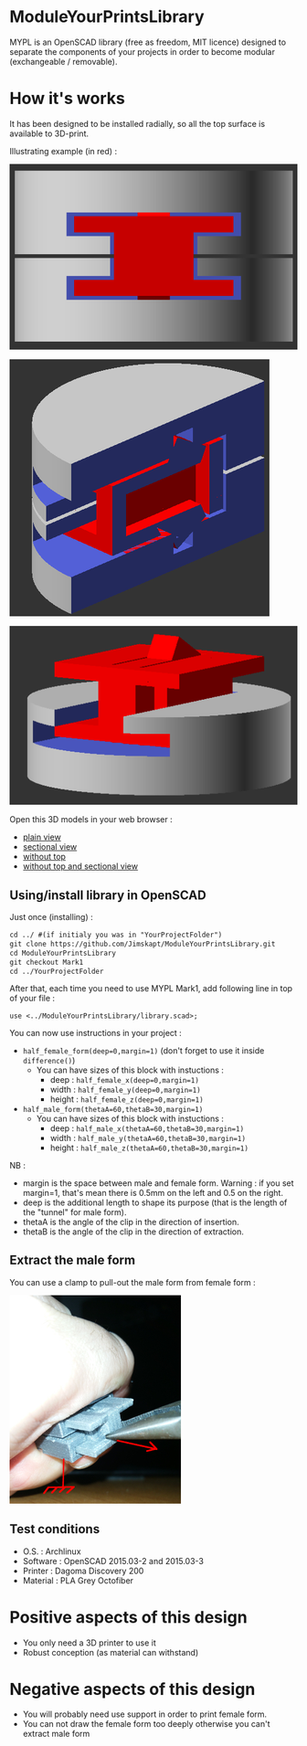 # ModuleYourPrintsLibrary
MYPL is an OpenSCAD library (free as freedom, MIT licence) designed to separate the components of your projects in order to become modular (exchangeable / removable).

# How it's works

It has been designed to be installed radially, so all the top surface is available to 3D-print.

Illustrating example (in red) :

![Preview](https://github.com/Jimskapt/ModuleYourPrintsLibrary/raw/Mark1/pictures/ReadmePreview-1.png?raw=true "Example")

![Preview](https://github.com/Jimskapt/ModuleYourPrintsLibrary/raw/Mark1/pictures/ReadmePreview-2.png?raw=true "Example")

![Preview](https://github.com/Jimskapt/ModuleYourPrintsLibrary/raw/Mark1/pictures/ReadmePreview-3.png?raw=true "Example")

Open this 3D models in your web browser :
- [plain view](https://github.com/Jimskapt/ModuleYourPrintsLibrary/blob/Mark1/examples/ReadmePreview.stl)
- [sectional view](https://github.com/Jimskapt/ModuleYourPrintsLibrary/blob/Mark1/examples/ReadmePreview-half.stl)
- [without top](https://github.com/Jimskapt/ModuleYourPrintsLibrary/blob/Mark1/examples/ReadmePreview-withoutTop.stl)
- [without top and sectional view](https://github.com/Jimskapt/ModuleYourPrintsLibrary/blob/Mark1/examples/ReadmePreview-withoutTop-half.stl)

## Using/install library in OpenSCAD

Just once (installing) :
```
cd ../ #(if initialy you was in "YourProjectFolder")
git clone https://github.com/Jimskapt/ModuleYourPrintsLibrary.git
cd ModuleYourPrintsLibrary
git checkout Mark1
cd ../YourProjectFolder
```

After that, each time you need to use MYPL Mark1, add following line in top of your file :

```
use <../ModuleYourPrintsLibrary/library.scad>;
```

You can now use instructions in your project :
- `half_female_form(deep=0,margin=1)` (don't forget to use it inside `difference()`)
  - You can have sizes of this block with instuctions :
    - deep :	`half_female_x(deep=0,margin=1)`
    - width :	`half_female_y(deep=0,margin=1)`
    - height :	`half_female_z(deep=0,margin=1)`
- `half_male_form(thetaA=60,thetaB=30,margin=1)`
  - You can have sizes of this block with instuctions :
    - deep :	`half_male_x(thetaA=60,thetaB=30,margin=1)`
    - width :	`half_male_y(thetaA=60,thetaB=30,margin=1)`
    - height :	`half_male_z(thetaA=60,thetaB=30,margin=1)`

NB :
- margin is the space between male and female form. Warning : if you set margin=1, that's mean there is 0.5mm on the left and 0.5 on the right.
- deep is the additional length to shape its purpose (that is the length of the "tunnel" for male form).
- thetaA is the angle of the clip in the direction of insertion.
- thetaB is the angle of the clip in the direction of extraction.

## Extract the male form
You can use a clamp to pull-out the male form from female form :

![Preview](https://github.com/Jimskapt/ModuleYourPrintsLibrary/raw/Mark1/pictures/extractMaleForm.jpg?raw=true "Example")

## Test conditions

- O.S. : Archlinux
- Software : OpenSCAD 2015.03-2 and 2015.03-3
- Printer : Dagoma Discovery 200
- Material : PLA Grey Octofiber

# Positive aspects of this design
- You only need a 3D printer to use it
- Robust conception (as material can withstand)

# Negative aspects of this design

- You will probably need use support in order to print female form.
- You can not draw the female form too deeply otherwise you can't extract male form
